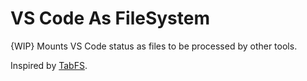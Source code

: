# VS Code As FileSystem

{WIP} Mounts VS Code status as files to be processed by other tools.

Inspired by [TabFS](https://github.com/osnr/TabFS).
